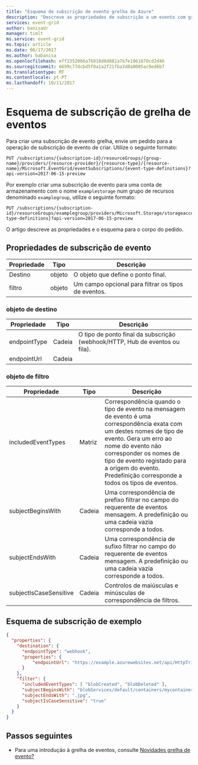```yaml
---
title: "Esquema de subscrição de evento grelha do Azure"
description: "Descreve as propriedades de subscrição a um evento com grelha de eventos do Azure."
services: event-grid
author: banisadr
manager: timlt
ms.service: event-grid
ms.topic: article
ms.date: 08/17/2017
ms.author: babanisa
ms.openlocfilehash: eff2352066a76010d6d882a7b7e1961870cd2d46
ms.sourcegitcommit: 6699c77dcbd5f8a1a2f21fba3d0a0005ac9ed6b7
ms.translationtype: MT
ms.contentlocale: pt-PT
ms.lasthandoff: 10/11/2017
---
```

# <a name="event-grid-subscription-schema"></a>Esquema de subscrição de grelha de eventos

Para criar uma subscrição de evento grelha, envie um pedido para a operação de subscrição de evento de criar. Utilize o seguinte formato:

```
PUT /subscriptions/{subscription-id}/resourceGroups/{group-name}/providers/{resource-provider}/{resource-type}/{resource-name}/Microsoft.EventGrid/eventSubscriptions/{event-type-definitions}?api-version=2017-06-15-preview
``` 

Por exemplo criar uma subscrição de evento para uma conta de armazenamento com o nome `examplestorage` num grupo de recursos denominado `examplegroup`, utilize o seguinte formato:

```
PUT /subscriptions/{subscription-id}/resourceGroups/examplegroup/providers/Microsoft.Storage/storageaccounts/examplestorage/Microsoft.EventGrid/eventSubscriptions/{event-type-definitions}?api-version=2017-06-15-preview
``` 

O artigo descreve as propriedades e o esquema para o corpo do pedido.
 
## <a name="event-subscription-properties"></a>Propriedades de subscrição de evento

| Propriedade | Tipo | Descrição |
| -------- | ---- | ----------- |
| Destino | objeto | O objeto que define o ponto final. |
| filtro | objeto | Um campo opcional para filtrar os tipos de eventos. |

### <a name="destination-object"></a>objeto de destino

| Propriedade | Tipo | Descrição |
| -------- | ---- | ----------- |
| endpointType | Cadeia | O tipo de ponto final da subscrição (webhook/HTTP, Hub de eventos ou fila). | 
| endpointUrl | Cadeia |  | 

### <a name="filter-object"></a>objeto de filtro

| Propriedade | Tipo | Descrição |
| -------- | ---- | ----------- |
| includedEventTypes | Matriz | Correspondência quando o tipo de evento na mensagem de evento é uma correspondência exata com um destes nomes de tipo de evento. Gera um erro ao nome do evento não corresponder os nomes de tipo de evento registado para a origem do evento. Predefinição corresponde a todos os tipos de eventos. |
| subjectBeginsWith | Cadeia | Uma correspondência de prefixo filtrar no campo do requerente de eventos mensagem. A predefinição ou uma cadeia vazia corresponde a todos. | 
| subjectEndsWith | Cadeia | Uma correspondência de sufixo filtrar no campo do requerente de eventos mensagem. A predefinição ou uma cadeia vazia corresponde a todos. |
| subjectIsCaseSensitive | Cadeia | Controlos de maiúsculas e minúsculas de correspondência de filtros. |


## <a name="example-subscription-schema"></a>Esquema de subscrição de exemplo

```json
{
  "properties": {
    "destination": {
      "endpointType": "webhook",
      "properties": {
          "endpointUrl": "https://example.azurewebsites.net/api/HttpTriggerCSharp1?code=VXbGWce53l48Mt8wuotr0GPmyJ/nDT4hgdFj9DpBiRt38qqnnm5OFg=="
      }
    },
    "filter": {
      "includedEventTypes": [ "blobCreated", "blobDeleted" ],
      "subjectBeginsWith": "blobServices/default/containers/mycontainer/log",
      "subjectEndsWith": ".jpg",
      "subjectIsCaseSensitive": "true"
    }
  }
}
```

## <a name="next-steps"></a>Passos seguintes

* Para uma introdução à grelha de eventos, consulte [Novidades grelha de evento?](overview.md)